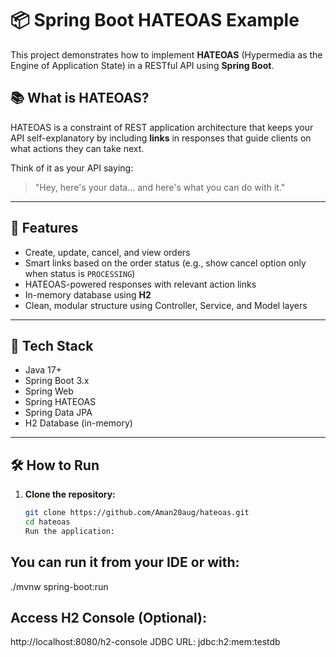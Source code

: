 # 📦 Spring Boot HATEOAS Example

This project demonstrates how to implement **HATEOAS** (Hypermedia as the Engine of Application State) in a RESTful API using **Spring Boot**.

## 📚 What is HATEOAS?

HATEOAS is a constraint of REST application architecture that keeps your API self-explanatory by including **links** in responses that guide clients on what actions they can take next.

Think of it as your API saying:  
> "Hey, here's your data... and here's what you can do with it."

---

## 🚀 Features

- Create, update, cancel, and view orders
- Smart links based on the order status (e.g., show cancel option only when status is `PROCESSING`)
- HATEOAS-powered responses with relevant action links
- In-memory database using **H2**
- Clean, modular structure using Controller, Service, and Model layers

---

## 🔧 Tech Stack

- Java 17+
- Spring Boot 3.x
- Spring Web
- Spring HATEOAS
- Spring Data JPA
- H2 Database (in-memory)

---

## 🛠️ How to Run

1. **Clone the repository:**

   ```bash
   git clone https://github.com/Aman20aug/hateoas.git
   cd hateoas
   Run the application:

## You can run it from your IDE or with:
./mvnw spring-boot:run

## Access H2 Console (Optional):
http://localhost:8080/h2-console
JDBC URL: jdbc:h2:mem:testdb
